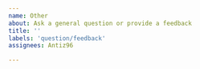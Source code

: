 ```yaml
---
name: Other
about: Ask a general question or provide a feedback
title: ''
labels: 'question/feedback'
assignees: Antiz96

---
```


<!-- Please, read the contributing guidelines before opening an issue: https://github.com/Antiz96/zaman/blob/main/CONTRIBUTING.md -->
